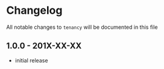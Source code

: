 # Changelog

All notable changes to `tenancy` will be documented in this file

## 1.0.0 - 201X-XX-XX

- initial release
